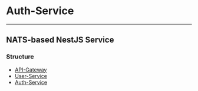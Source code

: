 # Auth-Service

___

## NATS-based NestJS Service

### Structure
- [API-Gateway](https://github.com/z-way-s/Nats-API-Gateway) 
- [User-Service](https://github.com/z-way-s/NATS-user-service)
- [Auth-Service](https://github.com/z-way-s/NATS-Auth-Service)
